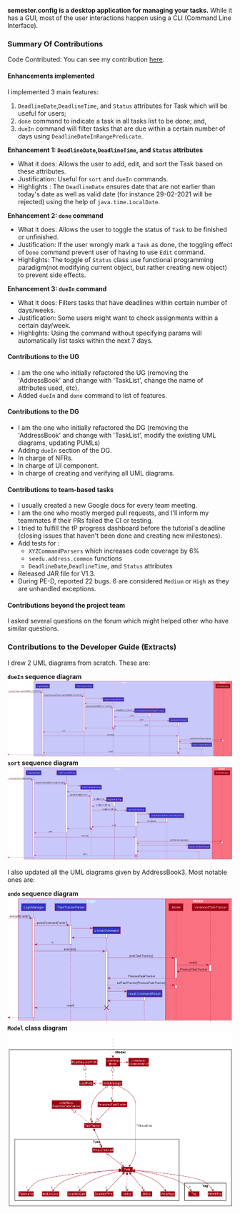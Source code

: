 **semester.config is a desktop application for managing your tasks.** While it has a GUI, most of the user interactions happen using a CLI (Command Line Interface).
### Summary Of Contributions
Code Contributed: You can see my contribution [here](https://nus-cs2103-ay2021s2.github.io/tp-dashboard/?search=&sort=groupTitle&sortWithin=title&since=&timeframe=commit&mergegroup=&groupSelect=groupByRepos&breakdown=false&tabOpen=true&tabType=authorship&tabAuthor=austenjs&tabRepo=AY2021S2-CS2103-T14-4%2Ftp%5Bmaster%5D&authorshipIsMergeGroup=false&authorshipFileTypes=docs~functional-code~test-code&authorshipIsBinaryFileTypeChecked=false).
#### Enhancements implemented
I implemented 3 main features:
1. `DeadlineDate`,`DeadlineTime`, and `Status` attributes for Task which will be useful for users;
2. `done` command to indicate a task in all tasks list to be done; and,
3. `dueIn` command will filter tasks that are due within a certain number of days using `DeadlineDateInRangePredicate`.

**Enhancement 1: `DeadlineDate`,`DeadlineTime`, and `Status` attributes**
* What it does: Allows the user to add, edit, and sort the Task based on these attributes.
* Justification: Useful for `sort` and `dueIn` commands.
* Highlights :
The `DeadlineDate` ensures date that are not earlier than today's date as well as
valid date (for instance 29-02-2021 will be rejected) using the help
of `java.time.LocalDate`.

**Enhancement 2: `done` command**
* What it does: Allows the user to toggle the status of `Task` to be finished or unfinished.
* Justification: If the user wrongly mark a `Task` as done, the toggling effect of `Done` command
prevent user of having to use `Edit` command.
* Highlights:
The toggle of `Status` class use functional programming paradigm(not modifying current object, but rather creating new object) to
prevent side effects.

**Enhancement 3: `dueIn` command**
* What it does: Filters tasks that have deadlines within certain number of days/weeks.
* Justification: Some users might want to check assignments within a certain day/week.
* Highlights: Using the command without specifying params will automatically list tasks within
the next 7 days.
#### Contributions to the UG
* I am the one who initially refactored the UG (removing the 'AddressBook' and change with 'TaskList',
change the name of attributes used, etc).
* Added `dueIn` and `done` command to list of features.
#### Contributions to the DG
* I am the one who initially refactored the DG (removing the 'AddressBook' and change with 'TaskList',
modify the existing UML diagrams, updating PUMLs)
* Adding `dueIn` section of the DG.
* In charge of NFRs.
* In charge of UI component.
* In charge of creating and verifying all UML diagrams.
#### Contributions to team-based tasks
* I usually created a new Google docs for every team meeting.
* I am the one who mostly merged pull requests, and I'll inform my teammates if their PRs failed the CI or testing.
* I tried to fulfill the tP progress dashboard before the tutorial's deadline (closing issues
that haven't been done and creating new milestones).
* Add tests for :
    * `XYZCommandParsers` which increases code coverage by 6%
    * `seedu.address.common` functions
    * `DeadlineDate`,`DeadlineTime`, and `Status` attributes
* Released JAR file for V1.3.
* During PE-D, reported 22 bugs. 6 are considered `Medium` or `High` as they are unhandled exceptions.
#### Contributions beyond the project team
I asked several questions on the forum which might helped other who have similar questions.

### Contributions to the Developer Guide (Extracts)
I drew 2 UML diagrams from scratch. These are:

**`dueIn` sequence diagram**
![DueInSequenceDiagram](../images/DueInSequenceDiagram.png)
**`sort` sequence diagram**
![SortSequenceDiagram](../images/SortSequenceDiagram.png)

I also updated all the UML diagrams given by AddressBook3. Most notable ones are:

**`undo` sequence diagram**
![UndoSequenceDiagram](../images/UndoSequenceDiagram.png)
**`Model` class diagram**
![ModelClassDiagram](../images/ModelClassDiagram.png)
